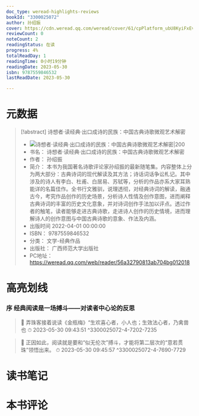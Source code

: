```yaml
---
doc_type: weread-highlights-reviews
bookId: "3300025072"
author: 孙绍振
cover: https://cdn.weread.qq.com/weread/cover/61/cpPlatform_ubU8KyiFxEvvXqrSE7NoCP/t7_cpPlatform_ubU8KyiFxEvvXqrSE7NoCP.jpg
reviewCount: 0
noteCount: 2
readingStatus: 在读
progress: 4%
totalReadDay: 1
readingTime: 0小时19分钟
readingDate: 2023-05-30
isbn: 9787559846532
lastReadDate: 2023-05-30

---
```

# 元数据
> [!abstract] 诗想者·读经典·出口成诗的民族：中国古典诗歌微观艺术解密
> - ![ 诗想者·读经典·出口成诗的民族：中国古典诗歌微观艺术解密|200](https://cdn.weread.qq.com/weread/cover/61/cpPlatform_ubU8KyiFxEvvXqrSE7NoCP/t7_cpPlatform_ubU8KyiFxEvvXqrSE7NoCP.jpg)
> - 书名： 诗想者·读经典·出口成诗的民族：中国古典诗歌微观艺术解密
> - 作者： 孙绍振
> - 简介： 本书为我国著名诗歌评论家孙绍振的最新随笔集。内容整体上分为两大部分：古典诗词的现代解读及其方法；诗话词话争讼札记。其中涉及的诗人有李白、杜甫、白居易、苏轼等，分析的作品亦系大家耳熟能详的名篇佳作。全书行文雅驯，说理透彻，对经典诗词的解读，融通古今，考究作品创作的历史场景，分析诗人性情及创作意图，进而阐释古典诗词的丰富的历史文化意象，并对诗词创作手法加以评点。透过作者的触笔，读者能够走进古典诗歌，走进诗人创作的历史情境，进而理解诗人的创作意图与中国古典诗歌的意象、作法及内涵。
> - 出版时间 2022-04-01 00:00:00
> - ISBN： 9787559846532
> - 分类： 文学-经典作品
> - 出版社： 广西师范大学出版社
> - PC地址：https://weread.qq.com/web/reader/56a32790813ab704bg012018

# 高亮划线

### 序 经典阅读是一场搏斗——对读者中心论的反思

> 📌 弄珠客接着说读《金瓶梅》“生欢喜心者，小人也；生效法心者，乃禽兽也 
> ⏱ 2023-05-30 09:43:51 ^3300025072-4-7202-7235

> 📌 正因如此，阅读就是要和“似无伦次”搏斗，才能将第二层次的“意若贯珠”领悟出来。 
> ⏱ 2023-05-30 09:45:57 ^3300025072-4-7690-7729

# 读书笔记

# 本书评论
